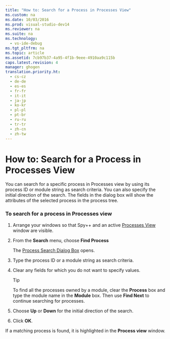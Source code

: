```yaml
---
title: "How to: Search for a Process in Processes View"
ms.custom: na
ms.date: 10/03/2016
ms.prod: visual-studio-dev14
ms.reviewer: na
ms.suite: na
ms.technology: 
  - vs-ide-debug
ms.tgt_pltfrm: na
ms.topic: article
ms.assetid: 7cb97b37-4a95-4f1b-9eee-4910aa9c115b
caps.latest.revision: 4
manager: ghogen
translation.priority.ht: 
  - cs-cz
  - de-de
  - es-es
  - fr-fr
  - it-it
  - ja-jp
  - ko-kr
  - pl-pl
  - pt-br
  - ru-ru
  - tr-tr
  - zh-cn
  - zh-tw
---
```

# How to: Search for a Process in Processes View
You can search for a specific process in Processes view by using its process ID or module string as search criteria. You can also specify the initial direction of the search. The fields in the dialog box will show the attributes of the selected process in the process tree.  
  
### To search for a process in Processes view  
  
1.  Arrange your windows so that Spy++ and an active [Processes View](../VS_debugger/Processes-View.md) window are visible.  
  
2.  From the **Search** menu, choose **Find Process**  
  
     The [Process Search Dialog Box](../VS_debugger/Process-Search-Dialog-Box.md) opens.  
  
3.  Type the process ID or a module string as search criteria.  
  
4.  Clear any fields for which you do not want to specify values.  
  
    > [!TIP]
    >  To find all the processes owned by a module, clear the **Process** box and type the module name in the **Module** box. Then use **Find Next** to continue searching for processes.  
  
5.  Choose **Up** or **Down** for the initial direction of the search.  
  
6.  Click **OK**.  
  
 If a matching process is found, it is highlighted in the **Process view** window.